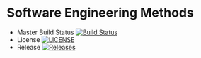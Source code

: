 # Software Engineering Methods

- Master Build Status [![Build Status](https://travis-ci.org/MonikaSliciute/sem.svg?branch=master)](https://travis-ci.org/MonikaSliciute/sem)
- License [![LICENSE](https://img.shields.io/github/license/MonikaSliciute/sem.svg?style=flat-square)](https://github.com/MonikaSliciute/sem/blob/master/LICENSE)
- Release [![Releases](https://img.shields.io/github/release/MonikaSliciute/sem/all.svg?style=flat-square)](https://github.com/MonikaSliciute/sem/releases)